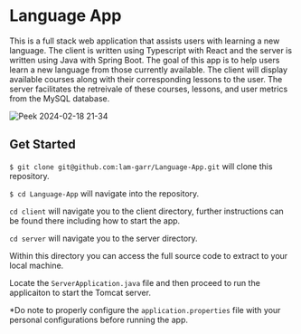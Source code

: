 # Language App

This is a full stack web application that assists users with learning a new language. The client is written using Typescript with React and the server is written using Java with Spring Boot. The goal of this app is to help users learn a new language from those currently available. The client will display available courses along with their corresponding lessons to the user. The server facilitates the retreivale of these courses, lessons, and user metrics from the MySQL database.

![Peek 2024-02-18 21-34](https://github.com/lam-garr/Language-App/assets/113269218/c6587a0b-c6f5-4030-806d-2ecbebfd774c)


## Get Started

`$ git clone git@github.com:lam-garr/Language-App.git` will clone this repository.

`$ cd Language-App` will navigate into the repository.

`cd client` will navigate you to the client directory, further instructions can be found there including how to start the app.

`cd server` will navigate you to the server directory.

Within this directory you can access the full source code to extract to your local machine.

Locate the `ServerApplication.java` file and then proceed to run the applicaiton to start the Tomcat server. 

*Do note to properly configure the `application.properties` file with your personal configurations before running the app.
